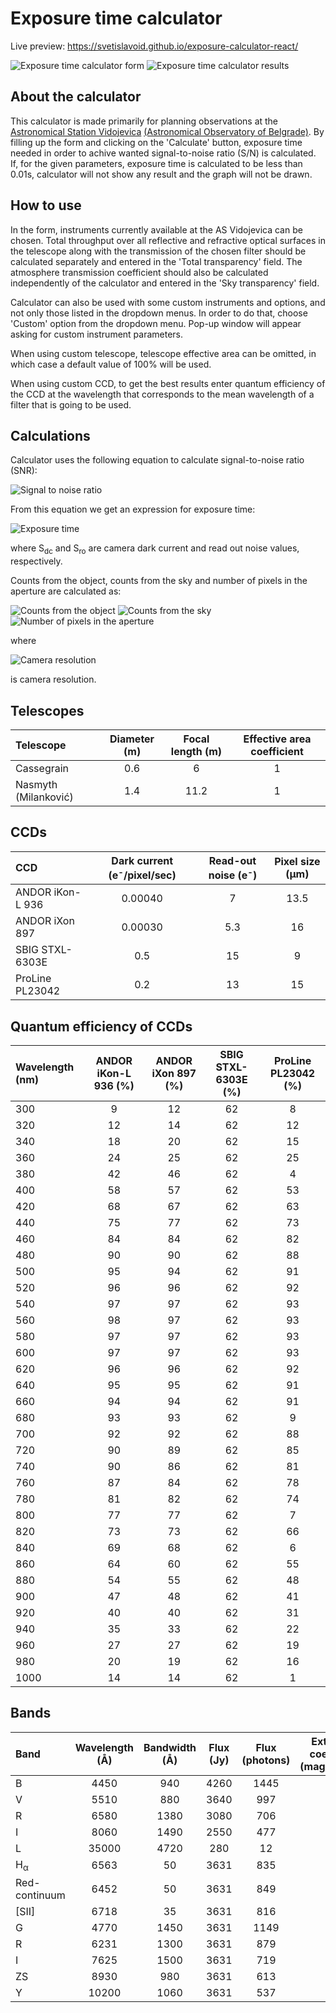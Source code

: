 # Exposure time calculator

Live preview: https://svetislavoid.github.io/exposure-calculator-react/

![Exposure time calculator form](/src/img/exposureTimeCalculator1.png)
![Exposure time calculator results](/src/img/exposureTimeCalculator2.png)

## About the calculator

This calculator is made primarily for planning observations at the [Astronomical Station Vidojevica](http://vidojevica.aob.rs/) [(Astronomical Observatory of Belgrade)](http://aob.rs/). By filling up the form and clicking on the 'Calculate' button, exposure time needed in order to achive wanted signal-to-noise ratio (S/N) is calculated. If, for the given parameters, exposure time is calculated to be less than 0.01s, calculator will not show any result and the graph will not be drawn.

## How to use

In the form, instruments currently available at the AS Vidojevica can be chosen. Total throughput over all reflective and refractive optical surfaces in the telescope along with the transmission of the chosen filter should be calculated separately and entered in the 'Total transparency' field. The atmosphere transmission coefficient should also be calculated independently of the calculator and entered in the 'Sky transparency' field.

Calculator can also be used with some custom instruments and options, and not only those listed in the dropdown menus. In order to do that, choose 'Custom' option from the dropdown menu. Pop-up window will appear asking for custom instrument parameters.

When using custom telescope, telescope effective area can be omitted, in which case a default value of 100% will be used.

When using custom CCD, to get the best results enter quantum efficiency of the CCD at the wavelength that corresponds to the mean wavelength of a filter that is going to be used.

## Calculations

Calculator uses the following equation to calculate signal-to-noise ratio (SNR):

![Signal to noise ratio](/src/img/snr.png)

From this equation we get an expression for exposure time:

![Exposure time](/src/img/exposure.png)

where S<sub>dc</sub> and S<sub>ro</sub> are camera dark current and read out noise values, respectively.

Counts from the object, counts from the sky and number of pixels in the aperture are calculated as:

![Counts from the object](/src/img/objectSignal.png)
![Counts from the sky](/src/img/skySignal.png)
![Number of pixels in the aperture](/src/img/pixelNo.png)

where

![Camera resolution](/src/img/scale.png)

is camera resolution.

## Telescopes

| Telescope            | Diameter (m) | Focal length (m) | Effective area coefficient |
| :---                 | :----:       | :----:           | :----:                     |
| Cassegrain           | 0.6          | 6                | 1                          |
| Nasmyth (Milanković) | 1.4          | 11.2             | 1                          |

## CCDs

| CCD              | Dark current (e<sup>-</sup>/pixel/sec) | Read-out noise (e<sup>-</sup>) | Pixel size (&mu;m)|
| :---             | :----:                                 | :----:                         | :----:            |
| ANDOR iKon-L 936 | 0.00040                                | 7                              | 13.5              |
| ANDOR iXon 897   | 0.00030                                | 5.3                            | 16                |
| SBIG STXL-6303E  | 0.5                                    | 15                             | 9                 |
| ProLine PL23042  | 0.2                                    | 13                             | 15                |

## Quantum efficiency of CCDs

| Wavelength (nm) | ANDOR iKon-L 936 (%) | ANDOR iXon 897 (%) | SBIG STXL-6303E (%) | ProLine PL23042 (%) |
| :---            | :----:               | :----:             | :----:              | :----:              |
| 300             | 9                    | 12                 | 62                  | 8                   |
| 320             | 12                   | 14                 | 62                  | 12                  |
| 340             | 18                   | 20                 | 62                  | 15                  |
| 360             | 24                   | 25                 | 62                  | 25                  |
| 380             | 42                   | 46                 | 62                  | 4                   |
| 400             | 58                   | 57                 | 62                  | 53                  |
| 420             | 68                   | 67                 | 62                  | 63                  |
| 440             | 75                   | 77                 | 62                  | 73                  |
| 460             | 84                   | 84                 | 62                  | 82                  |
| 480             | 90                   | 90                 | 62                  | 88                  |
| 500             | 95                   | 94                 | 62                  | 91                  |
| 520             | 96                   | 96                 | 62                  | 92                  |
| 540             | 97                   | 97                 | 62                  | 93                  |
| 560             | 98                   | 97                 | 62                  | 93                  |
| 580             | 97                   | 97                 | 62                  | 93                  |
| 600             | 97                   | 97                 | 62                  | 93                  |
| 620             | 96                   | 96                 | 62                  | 92                  |
| 640             | 95                   | 95                 | 62                  | 91                  |
| 660             | 94                   | 94                 | 62                  | 91                  |
| 680             | 93                   | 93                 | 62                  | 9                   |
| 700             | 92                   | 92                 | 62                  | 88                  |
| 720             | 90                   | 89                 | 62                  | 85                  |
| 740             | 90                   | 86                 | 62                  | 81                  |
| 760             | 87                   | 84                 | 62                  | 78                  |
| 780             | 81                   | 82                 | 62                  | 74                  |
| 800             | 77                   | 77                 | 62                  | 7                   |
| 820             | 73                   | 73                 | 62                  | 66                  |
| 840             | 69                   | 68                 | 62                  | 6                   |
| 860             | 64                   | 60                 | 62                  | 55                  |
| 880             | 54                   | 55                 | 62                  | 48                  |
| 900             | 47                   | 48                 | 62                  | 41                  |
| 920             | 40                   | 40                 | 62                  | 31                  |
| 940             | 35                   | 33                 | 62                  | 22                  |
| 960             | 27                   | 27                 | 62                  | 19                  |
| 980             | 20                   | 19                 | 62                  | 16                  |
| 1000            | 14                   | 14                 | 62                  | 1                   |

## Bands

| Band                | Wavelength (&#8491;) | Bandwidth (&#8491;) | Flux (Jy) | Flux (photons) | Extinction coefficient (mag/airmass) |
| :---                | :----:               | :----:              | :----:    | :----:         | :----:                               |
| B                   | 4450                 | 940                 | 4260      | 1445           | 0.4                                  |
| V                   | 5510                 | 880                 | 3640      | 997            | 0.2                                  |
| R                   | 6580                 | 1380                | 3080      | 706            | 0.1                                  |
| I                   | 8060                 | 1490                | 2550      | 477            | 0.08                                 |
| L                   | 35000                | 4720                | 280       | 12             | 0                                    |
| H<sub>&alpha;</sub> | 6563                 | 50                  | 3631      | 835            | 0                                    |
| Red-continuum       | 6452                 | 50                  | 3631      | 849            | 0                                    |
| [SII]               | 6718                 | 35                  | 3631      | 816            | 0                                    |
| G                   | 4770                 | 1450                | 3631      | 1149           | 0                                    |
| R                   | 6231                 | 1300                | 3631      | 879            | 0                                    |
| I                   | 7625                 | 1500                | 3631      | 719            | 0                                    |
| ZS                  | 8930                 | 980                 | 3631      | 613            | 0                                    |
| Y                   | 10200                | 1060                | 3631      | 537            | 0                                    |
